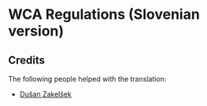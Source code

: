 WCA Regulations (Slovenian version)
================================

Credits
-------

The following people helped with the translation:

* [Dušan Zakelšek](https://www.worldcubeassociation.org/persons/2012ZAKE02)
